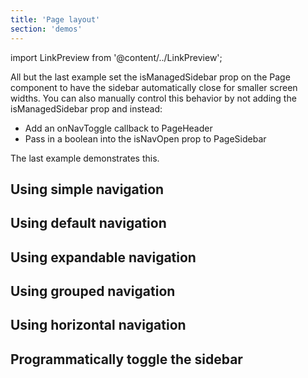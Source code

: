 ```yaml
---
title: 'Page layout'
section: 'demos'
---
```


import LinkPreview from '@content/../LinkPreview';

All but the last example set the isManagedSidebar prop on the Page component to have the sidebar automatically close for smaller screen widths. You can also manually control this behavior by not adding the isManagedSidebar prop and instead:

- Add an onNavToggle callback to PageHeader
- Pass in a boolean into the isNavOpen prop to PageSidebar

The last example demonstrates this.

## Using simple navigation

<LinkPreview name="Simple Nav" path="/documentation/react/demos/pagelayout/pagelayoutsimplenav" />

## Using default navigation

<LinkPreview name="Default Nav" path="/documentation/react/demos/pagelayout/pagelayoutdefaultnav" />

## Using expandable navigation

<LinkPreview name="Expandable Nav" path="/documentation/react/demos/pagelayout/pagelayoutexpandablenav" />

## Using grouped navigation

<LinkPreview name="Grouped Nav" path="/documentation/react/demos/pagelayout/pagelayoutgroupsnav" />

## Using horizontal navigation

<LinkPreview name="Horizontal Nav" path="/documentation/react/demos/pagelayout/pagelayouthorizontalnav" />

## Programmatically toggle the sidebar

<LinkPreview name="Manual Nav" path="/documentation/react/demos/pagelayout/pagelayoutmanualnav" />

